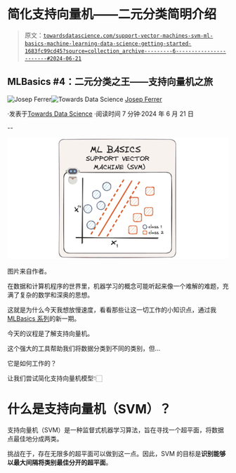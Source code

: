 # 简化支持向量机——二元分类简明介绍

> 原文：[`towardsdatascience.com/support-vector-machines-svm-ml-basics-machine-learning-data-science-getting-started-1683fc99cd45?source=collection_archive---------6-----------------------#2024-06-21`](https://towardsdatascience.com/support-vector-machines-svm-ml-basics-machine-learning-data-science-getting-started-1683fc99cd45?source=collection_archive---------6-----------------------#2024-06-21)

## MLBasics #4：二元分类之王——支持向量机之旅

[](https://medium.com/@rfeers?source=post_page---byline--1683fc99cd45--------------------------------)![Josep Ferrer](https://medium.com/@rfeers?source=post_page---byline--1683fc99cd45--------------------------------)[](https://towardsdatascience.com/?source=post_page---byline--1683fc99cd45--------------------------------)![Towards Data Science](https://towardsdatascience.com/?source=post_page---byline--1683fc99cd45--------------------------------) [Josep Ferrer](https://medium.com/@rfeers?source=post_page---byline--1683fc99cd45--------------------------------)

·发表于[Towards Data Science](https://towardsdatascience.com/?source=post_page---byline--1683fc99cd45--------------------------------) ·阅读时间 7 分钟·2024 年 6 月 21 日

--

![](img/e36634152bd9fadf8f595b105d45834b.png)

图片来自作者。

在数据和计算机程序的世界里，机器学习的概念可能听起来像一个难解的难题，充满了复杂的数学和深奥的思想。

这就是为什么今天我想放慢速度，看看那些让这一切工作的小知识点，通过我[MLBasics 系列](https://medium.com/towards-data-science/classification-multiple-logistic-regression-basics-ml-machine-learning-algorithm-classification-4acf6097ae1a)的新一期。

今天的议程是了解支持向量机。

这个强大的工具帮助我们将数据分类到不同的类别，但…

它是如何工作的？

让我们尝试简化支持向量机模型👇🏻

# 什么是支持向量机（SVM）？

支持向量机（SVM）是一种监督式机器学习算法，旨在寻找一个超平面，将数据点最佳地分成两类。

挑战在于，存在无限多的超平面可以做到这一点。因此，SVM 的目标是**识别能够以最大间隔将类别最佳分开的超平面**。
